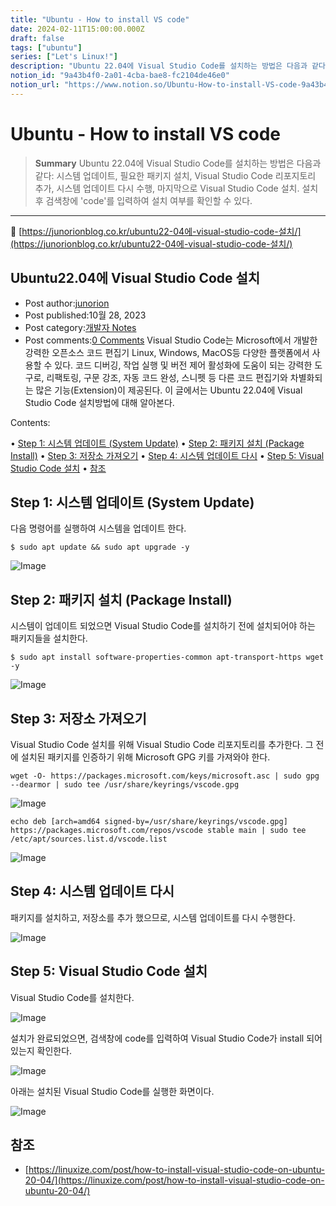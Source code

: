 ```yaml
---
title: "Ubuntu - How to install VS code"
date: 2024-02-11T15:00:00.000Z
draft: false
tags: ["ubuntu"]
series: ["Let's Linux!"]
description: "Ubuntu 22.04에 Visual Studio Code를 설치하는 방법은 다음과 같다: 시스템 업데이트, 필요한 패키지 설치, Visual Studio Code 리포지토리 추가, 시스템 업데이트 다시 수행, 마지막으로 Visual Studio Code 설치. 설치 후 검색창에 'code'를 입력하여 설치 여부를 확인할 수 있다."
notion_id: "9a43b4f0-2a01-4cba-bae8-fc2104de46e0"
notion_url: "https://www.notion.so/Ubuntu-How-to-install-VS-code-9a43b4f02a014cbabae8fc2104de46e0"
---
```


# Ubuntu - How to install VS code

> **Summary**
> Ubuntu 22.04에 Visual Studio Code를 설치하는 방법은 다음과 같다: 시스템 업데이트, 필요한 패키지 설치, Visual Studio Code 리포지토리 추가, 시스템 업데이트 다시 수행, 마지막으로 Visual Studio Code 설치. 설치 후 검색창에 'code'를 입력하여 설치 여부를 확인할 수 있다.

---

🔗 [https://junorionblog.co.kr/ubuntu22-04에-visual-studio-code-설치/](https://junorionblog.co.kr/ubuntu22-04에-visual-studio-code-설치/)

## Ubuntu22.04에 Visual Studio Code 설치

- Post author:[junorion](https://junorionblog.co.kr/author/june-ho/)
- Post published:10월 28, 2023
- Post category:[개발자 Notes](https://junorionblog.co.kr/category/%ea%b0%9c%eb%b0%9c%ec%9e%90-notes/)
- Post comments:[0 Comments](https://junorionblog.co.kr/ubuntu22-04%ec%97%90-visual-studio-code-%ec%84%a4%ec%b9%98/#respond)
Visual Studio Code는 Microsoft에서 개발한 강력한 오픈소스 코드 편집기 Linux, Windows, 
MacOS등 다양한 플랫폼에서 사용할 수 있다. 코드 디버깅, 작업 실행 및 버전 제어 활성화에 도움이 되는 강력한 도구로, 
리팩토링, 구문 강조, 자동 코드 완성, 스니펫 등 다른 코드 편집기와 차별화되는 많은 기능(Extension)이 제공된다.  이
 글에서는 Ubuntu 22.04에 Visual Studio Code 설치방법에 대해 알아본다.

Contents:

• [Step 1: 시스템 업데이트 (System Update)](https://junorionblog.co.kr/ubuntu22-04%EC%97%90-visual-studio-code-%EC%84%A4%EC%B9%98/#Step_1_%EC%8B%9C%EC%8A%A4%ED%85%9C_%EC%97%85%EB%8D%B0%EC%9D%B4%ED%8A%B8_System_Update)
• [Step 2: 패키지 설치 (Package Install)](https://junorionblog.co.kr/ubuntu22-04%EC%97%90-visual-studio-code-%EC%84%A4%EC%B9%98/#Step_2_%ED%8C%A8%ED%82%A4%EC%A7%80_%EC%84%A4%EC%B9%98_Package_Install)
• [Step 3: 저장소 가져오기](https://junorionblog.co.kr/ubuntu22-04%EC%97%90-visual-studio-code-%EC%84%A4%EC%B9%98/#Step_3_%EC%A0%80%EC%9E%A5%EC%86%8C_%EA%B0%80%EC%A0%B8%EC%98%A4%EA%B8%B0)
• [Step 4: 시스템 업데이트 다시](https://junorionblog.co.kr/ubuntu22-04%EC%97%90-visual-studio-code-%EC%84%A4%EC%B9%98/#Step_4_%EC%8B%9C%EC%8A%A4%ED%85%9C_%EC%97%85%EB%8D%B0%EC%9D%B4%ED%8A%B8_%EB%8B%A4%EC%8B%9C)
• [Step 5: Visual Studio Code 설치](https://junorionblog.co.kr/ubuntu22-04%EC%97%90-visual-studio-code-%EC%84%A4%EC%B9%98/#Step_5_Visual_Studio_Code_%EC%84%A4%EC%B9%98)
• [참조](https://junorionblog.co.kr/ubuntu22-04%EC%97%90-visual-studio-code-%EC%84%A4%EC%B9%98/#%EC%B0%B8%EC%A1%B0)

## Step 1: 시스템 업데이트 (System Update)

다음 명령어를 실행하여 시스템을 업데이트 한다.

```plain text
$ sudo apt update && sudo apt upgrade -y
```

![Image](https://junorionblog.co.kr/wp-content/uploads/2023/10/image-90-optimized.png)

## Step 2: 패키지 설치 (Package Install)

시스템이 업데이트 되었으면 Visual Studio Code를 설치하기 전에 설치되어야 하는 패키지들을 설치한다.

```plain text
$ sudo apt install software-properties-common apt-transport-https wget -y
```

![Image](https://junorionblog.co.kr/wp-content/uploads/2023/10/image-91-1024x297-optimized.png)

## Step 3: 저장소 가져오기

Visual Studio Code 설치를 위해 Visual Studio Code 리포지토리를 추가한다. 그 전에 설치된 패키지를 인증하기 위해 Microsoft GPG 키를 가져와야 한다.

```plain text
wget -O- https://packages.microsoft.com/keys/microsoft.asc | sudo gpg --dearmor | sudo tee /usr/share/keyrings/vscode.gpg
```

![Image](https://junorionblog.co.kr/wp-content/uploads/2023/10/image-98-1024x188-optimized.png)

```plain text
echo deb [arch=amd64 signed-by=/usr/share/keyrings/vscode.gpg] https://packages.microsoft.com/repos/vscode stable main | sudo tee /etc/apt/sources.list.d/vscode.list
```

![Image](https://junorionblog.co.kr/wp-content/uploads/2023/10/image-99-1024x46-optimized.png)

## Step 4: 시스템 업데이트 다시

패키지를 설치하고, 저장소를 추가 했으므로, 시스템 업데이트를 다시 수행한다.

![Image](https://junorionblog.co.kr/wp-content/uploads/2023/10/image-94-optimized.png)

## Step 5: Visual Studio Code 설치

Visual Studio Code를 설치한다.

![Image](https://junorionblog.co.kr/wp-content/uploads/2023/10/image-95-1024x295-optimized.png)

설치가 완료되었으면, 검색창에 code를 입력하여 Visual Studio Code가 install 되어 있는지 확인한다.

![Image](https://junorionblog.co.kr/wp-content/uploads/2023/10/image-96-optimized.png)

아래는 설치된 Visual Studio Code를 실행한 화면이다.

![Image](https://junorionblog.co.kr/wp-content/uploads/2023/10/image-97-1024x562-optimized.png)

## 참조

- [https://linuxize.com/post/how-to-install-visual-studio-code-on-ubuntu-20-04/](https://linuxize.com/post/how-to-install-visual-studio-code-on-ubuntu-20-04/)
